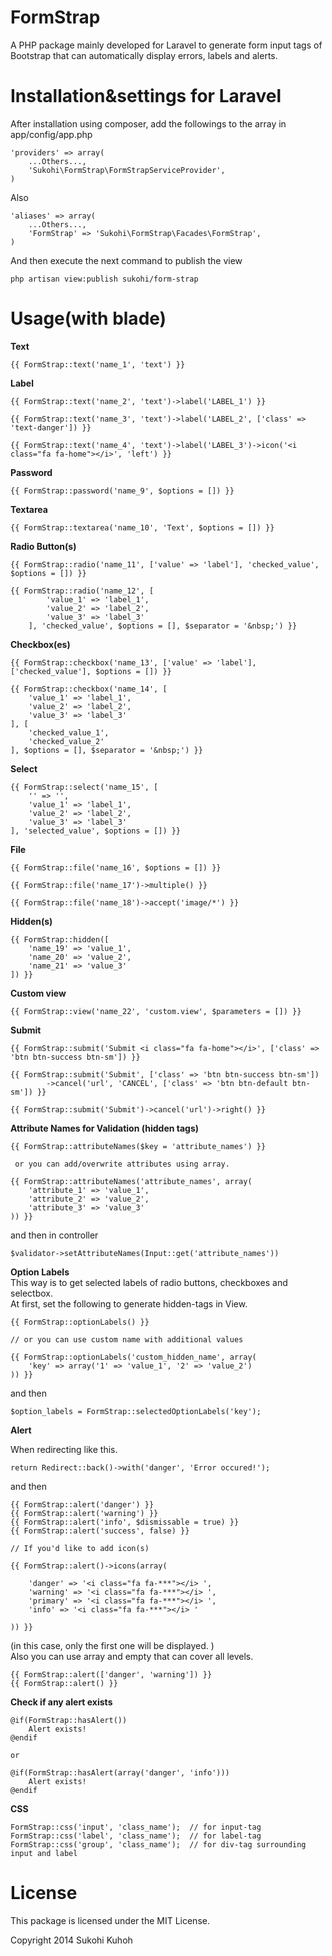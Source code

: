 FormStrap
====

A PHP package mainly developed for Laravel to generate form input tags of Bootstrap that can automatically display errors, labels and alerts.

Installation&settings for Laravel
====

After installation using composer, add the followings to the array in  app/config/app.php

    'providers' => array(  
        ...Others...,  
        'Sukohi\FormStrap\FormStrapServiceProvider',
    )

Also

    'aliases' => array(  
        ...Others...,  
        'FormStrap' => 'Sukohi\FormStrap\Facades\FormStrap',
    )
And then  execute the next command to publish the view

    php artisan view:publish sukohi/form-strap

Usage(with blade)
====  
**Text**  

    {{ FormStrap::text('name_1', 'text') }}
    
    
**Label**

    {{ FormStrap::text('name_2', 'text')->label('LABEL_1') }}
				
    {{ FormStrap::text('name_3', 'text')->label('LABEL_2', ['class' => 'text-danger']) }}
				
    {{ FormStrap::text('name_4', 'text')->label('LABEL_3')->icon('<i class="fa fa-home"></i>', 'left') }}
    
**Password**

    {{ FormStrap::password('name_9', $options = []) }}
    
**Textarea**

    {{ FormStrap::textarea('name_10', 'Text', $options = []) }}
    
**Radio Button(s)**

    {{ FormStrap::radio('name_11', ['value' => 'label'], 'checked_value', $options = []) }}
			
    {{ FormStrap::radio('name_12', [
    		'value_1' => 'label_1', 
    		'value_2' => 'label_2', 
    		'value_3' => 'label_3'
    	], 'checked_value', $options = [], $separator = '&nbsp;') }}
				
**Checkbox(es)**

    {{ FormStrap::checkbox('name_13', ['value' => 'label'], ['checked_value'], $options = []) }}
				
    {{ FormStrap::checkbox('name_14', [
		'value_1' => 'label_1', 
		'value_2' => 'label_2', 
		'value_3' => 'label_3'
	], [
		'checked_value_1', 
		'checked_value_2'
	], $options = [], $separator = '&nbsp;') }}
	
**Select**

    {{ FormStrap::select('name_15', [
		'' => '', 
		'value_1' => 'label_1', 
		'value_2' => 'label_2', 
		'value_3' => 'label_3'
	], 'selected_value', $options = []) }}
	
**File**

    {{ FormStrap::file('name_16', $options = []) }}
	
    {{ FormStrap::file('name_17')->multiple() }}
	
    {{ FormStrap::file('name_18')->accept('image/*') }}
	
**Hidden(s)**

	{{ FormStrap::hidden([
		'name_19' => 'value_1', 
		'name_20' => 'value_2', 
		'name_21' => 'value_3'
	]) }}
	
**Custom view**

    {{ FormStrap::view('name_22', 'custom.view', $parameters = []) }}
    
**Submit**

    {{ FormStrap::submit('Submit <i class="fa fa-home"></i>', ['class' => 'btn btn-success btn-sm']) }}
    
    {{ FormStrap::submit('Submit', ['class' => 'btn btn-success btn-sm'])
			->cancel('url', 'CANCEL', ['class' => 'btn btn-default btn-sm']) }}
	
    {{ FormStrap::submit('Submit')->cancel('url')->right() }}
    
**Attribute Names for Validation (hidden tags)**  

    {{ FormStrap::attributeNames($key = 'attribute_names') }}
    
     or you can add/overwrite attributes using array.
    
    {{ FormStrap::attributeNames('attribute_names', array(
        'attribute_1' => 'value_1', 
        'attribute_2' => 'value_2',
        'attribute_3' => 'value_3'
    )) }}
    
and then in controller
    
    $validator->setAttributeNames(Input::get('attribute_names'))

**Option Labels**  
This way is to get selected labels of radio buttons, checkboxes and selectbox.  
At first, set the following to generate hidden-tags in View.

    {{ FormStrap::optionLabels() }}

    // or you can use custom name with additional values

    {{ FormStrap::optionLabels('custom_hidden_name', array(
	    'key' => array('1' => 'value_1', '2' => 'value_2')
	)) }}

and then 


    $option_labels = FormStrap::selectedOptionLabels('key');
   
   

**Alert**

When redirecting like this.

    return Redirect::back()->with('danger', 'Error occured!');
    
and then

    {{ FormStrap::alert('danger') }}
    {{ FormStrap::alert('warning') }}
    {{ FormStrap::alert('info', $dismissable = true) }}
    {{ FormStrap::alert('success', false) }}
    
    // If you'd like to add icon(s)
    
    {{ FormStrap::alert()->icons(array(

    	'danger' => '<i class="fa fa-***"></i> ', 
    	'warning' => '<i class="fa fa-***"></i> ', 
    	'primary' => '<i class="fa fa-***"></i> ', 
    	'info' => '<i class="fa fa-***"></i> '
	
    )) }}

(in this case, only the first one will be displayed. )  
Also you can use array and empty that can cover all levels.

    {{ FormStrap::alert(['danger', 'warning']) }}
    {{ FormStrap::alert() }}
    
**Check if any alert exists**

    @if(FormStrap::hasAlert())
        Alert exists!
    @endif
    
    or 
    
    @if(FormStrap::hasAlert(array('danger', 'info')))
        Alert exists!
    @endif

**CSS**  

    FormStrap::css('input', 'class_name');  // for input-tag
    FormStrap::css('label', 'class_name');  // for label-tag
    FormStrap::css('group', 'class_name');  // for div-tag surrounding input and label 
    
License
====
This package is licensed under the MIT License.

Copyright 2014 Sukohi Kuhoh